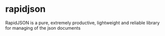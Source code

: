 # rapidjson
RapidJSON is a pure, extremely productive, lightweight and reliable library for managing of the json documents
